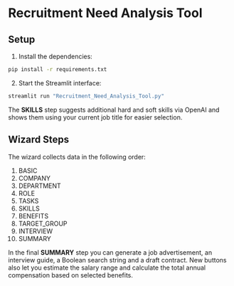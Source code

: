 # Recruitment Need Analysis Tool

## Setup

1. Install the dependencies:

```bash
pip install -r requirements.txt
```

2. Start the Streamlit interface:

```bash
streamlit run "Recruitment_Need_Analysis_Tool.py"
```

The **SKILLS** step suggests additional hard and soft skills via OpenAI and shows
them using your current job title for easier selection.

## Wizard Steps

The wizard collects data in the following order:

1. BASIC
2. COMPANY
3. DEPARTMENT
4. ROLE
5. TASKS
6. SKILLS
7. BENEFITS
8. TARGET_GROUP
9. INTERVIEW
10. SUMMARY

In the final **SUMMARY** step you can generate a job advertisement, an interview
guide, a Boolean search string and a draft contract. New buttons also let you
estimate the salary range and calculate the total annual compensation based on
selected benefits.
